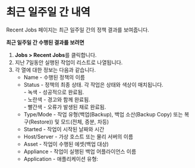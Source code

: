 # 최근 일주일 간 내역

Recent Jobs 페이지는 최근 일주일 간의 정책 결과를 보여줍니다.<br>

**최근 일주일 간 수행된 결과를 보려면**<br>

1. **Jobs > Recent Jobs**를 클릭합니다.
2. 지난 7일동안 실행된 작업이 리스트로 나열됩니다.
3. 각 열에 대한 정보는 다음과 같습니다.
    * Name - 수행된 정책의 이름
    * Status - 정책의 최종 상태. 각 작업은 상태와 색상이 매치됩니다.<br>
    \- 녹색 - 성공적으로 완료됨.<br>
    \- 노란색 - 경고와 함께 완료됨.<br>
    \- 빨간색 - 오류가 발생된 채로 완료됨.<br>
    * Type/Mode - 작업 유형(백업(Backup), 백업 소산(Backup Copy) 또는 복구(Restore)) 및 모드(전체, 증분, 차등)
    * Started - 작업이 시작된 날짜와 시간
    * Host/Server - 가상 호스트 또는 물리 서버의 이름
    * Asset - 작업이 수행된 에셋(백업 대상)
    * Appliance - 작업이 실행된 백업 어플라이언스 이름
    * Application - 애플리케이션 유형:

